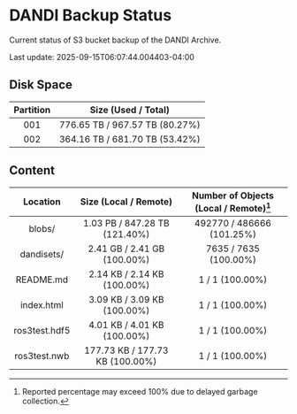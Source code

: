 # DANDI Backup Status

Current status of S3 bucket backup of the DANDI Archive.

Last update: 2025-09-15T06:07:44.004403-04:00

## Disk Space

| Partition | Size (Used / Total)            |
| :---: | :----------------------------: |
| 001   | 776.65 TB / 967.57 TB (80.27%) |
| 002   | 364.16 TB / 681.70 TB (53.42%) |



## Content

| Location             | Size (Local / Remote)                    | Number of Objects (Local / Remote)[^1]   |
| :------------------: | :--------------------------------------: | :--------------------------------------: |
| blobs/               | 1.03 PB / 847.28 TB (121.40%)            | 492770 / 486666 (101.25%)                |
| dandisets/           | 2.41 GB / 2.41 GB (100.00%)              | 7635 / 7635 (100.00%)                    |
| README.md            | 2.14 KB / 2.14 KB (100.00%)              | 1 / 1 (100.00%)                          |
| index.html           | 3.09 KB / 3.09 KB (100.00%)              | 1 / 1 (100.00%)                          |
| ros3test.hdf5        | 4.01 KB / 4.01 KB (100.00%)              | 1 / 1 (100.00%)                          |
| ros3test.nwb         | 177.73 KB / 177.73 KB (100.00%)          | 1 / 1 (100.00%)                          |

[^1]: Reported percentage may exceed 100% due to delayed garbage collection.